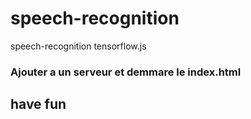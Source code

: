 # speech-recognition
speech-recognition tensorflow.js
### Ajouter a un serveur et demmare le index.html 
## have fun
